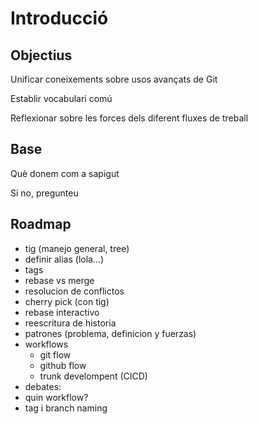 # Introducció

## Objectius

Unificar coneixements sobre usos avançats de Git

Establir vocabulari comú

Reflexionar sobre les forces dels diferent fluxes de treball


## Base

Què donem com a sapigut

Si no, pregunteu

## Roadmap


- tig (manejo general, tree)
- definir alias (lola…)
- tags
- rebase vs merge
- resolucion de conflictos
- cherry pick (con tig)
- rebase interactivo
- reescritura de historia
- patrones (problema, definicion y fuerzas)
- workflows
	- git flow
	- github flow
	- trunk develompent (CICD)
- debates:
- quin workflow?
- tag i branch naming





